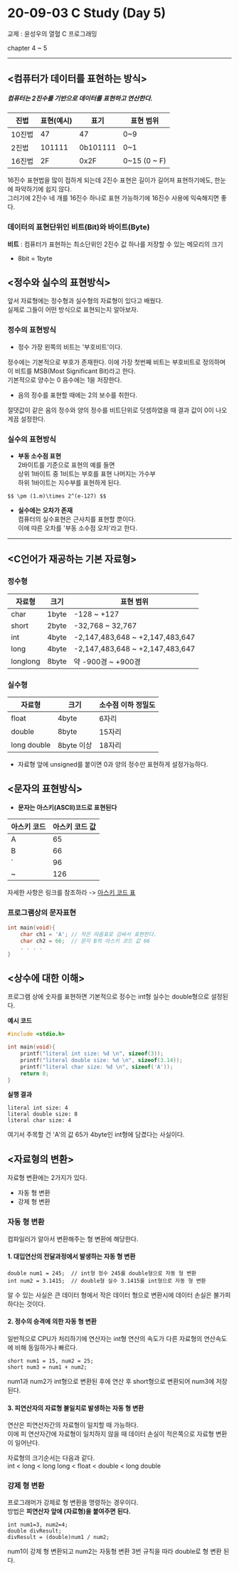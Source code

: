 20-09-03 C Study (Day 5)
=====
교제 : 윤성우의 열혈 C 프로그래밍  

chapter 4 ~ 5
<hr>

## <컴퓨터가 데이터를 표현하는 방식>

##### 컴퓨터는 2진수를 기반으로 데이터를 표현하고 연산한다.

| 진법 | 표현(예시) |표기    | 표현 범위| 
|------|------------|--------|----------| 
|10진법| 47         |47      |0~9| 
|2진법 |101111      |0b101111|0~1|
|16진법|2F          |0x2F    |0~15 (0 ~ F)|

16진수 표현법을 많이 접하게 되는데 2진수 표현은 길이가 길어져 표현하기에도, 한눈에 파악하기에 쉽지 않다.  
그러기에 2진수 네 개를 16진수 하나로 표현 가능하기에 16진수 사용에 익숙해지면 좋다.  

### 데이터의 표현단위인 비트(Bit)와 바이트(Byte)

__비트__ : 컴퓨터가 표현하는 최소단위인 2진수 값 하나를 저장할 수 있는 메모리의 크기
- 8bit = 1byte

## <정수와 실수의 표현방식>

앞서 자료형에는 정수형과 실수형의 자료형이 있다고 배웠다.  
실제로 그들이 어떤 방식으로 표현되는지 알아보자.  

### 정수의 표현방식

- 정수 가장 왼쪽의 비트는 '부호비트'이다.

정수에는 기본적으로 부호가 존재한다. 이에 가장 첫번째 비트는 부호비트로 정의하며 이 비트를 MSB(Most Significant Bit)라고 한다.  
기본적으로 양수는 0 음수에는 1을 저장한다.

- 음의 정수를 표현할 때에는 2의 보수를 취한다.

절댓값이 같은 음의 정수와 양의 정수를 비트단위로 덧셈하였을 때 결과 값이 0이 나오게끔 설정한다.

### 실수의 표현방식

- __부동 소수점 표현__  
2바이트를 기준으로 표현의 예를 들면   
상위 1바이트 중 1비트는 부호를 표현 나머지는 가수부  
하위 1바이트는 지수부를 표현하게 된다.
```
$$ \pm (1.m)\times 2^(e-127) $$
```
- __실수에는 오차가 존재__  
컴퓨터의 실수표현은 근사치를 표현할 뿐이다.  
이에 따른 오차를 '부동 소수점 오차'라고 한다.
<hr>

## <C언어가 재공하는 기본 자료형>

### 정수형

| 자료형 | 크기 | 표현 범위| 
|------  |------|----------| 
|char    |1byte |-128 ~ +127| 
|short   |2byte |-32,768 ~ 32,767|
|int     |4byte |-2,147,483,648 ~ +2,147,483,647|
|long    |4byte |-2,147,483,648 ~ +2,147,483,647|
|longlong|8byte |약 -900경 ~ +900경|

### 실수형 

| 자료형    | 크기     |소수점 이하 정밀도|
|-----------|----------|------|
|float      |4byte     |6자리 |
|double     |8byte     |15자리|
|long double|8byte 이상|18자리|

+ 자료형 앞에 unsigned를 붙이면 0과 양의 정수만 표현하게 설정가능하다.

## <문자의 표현방식>

- __문자는 아스키(ASCII)코드로 표현된다__

|아스키 코드|아스키 코드 값|
|--|--|
|A|65|
|B|66|
|`|96|
|~|126|

자세한 사항은 링크를 참조하라 ->
[아스키 코드 표](https://ko.wikipedia.org/wiki/ASCII)  

### 프로그램상의 문자표현

```c
int main(void){
	char ch1 = 'A';	// 작은 따옴표로 감싸서 표현한다.
	char ch2 = 66;	// 문자 B의 아스키 코드 값 66
	. . . .
}
```

## <상수에 대한 이해>

프로그램 상에 숫자를 표현하면 기본적으로 정수는 int형 실수는 double형으로 설정된다.  
  
__예시 코드__
```c
#include <stdio.h>

int main(void){
	printf("literal int size: %d \n", sizeof(3));
	printf("literal double size: %d \n", sizeof(3.14));
	printf("literal char size: %d \n", sizeof('A'));
	return 0;
}
```
__실행 결과__

```
literal int size: 4 
literal double size: 8 
literal char size: 4 
```
여기서 주목할 건 'A'의 값 65가 4byte인 int형에 담겼다는 사실이다.

## <자료형의 변환>

자료형 변환에는 2가지가 있다.  
- 자동 형 변환
- 강제 형 변환

### 자동 형 변환

컴파일러가 알아서 변환해주는 형 변환에 해당한다.

#### 1. 대입연산의 전달과정에서 발생하는 자동 형 변환 
```
double num1 = 245;	// int형 정수 245를 double형으로 자동 형 변환  
int num2 = 3.1415;	// double형 실수 3.1415를 int형으로 자동 형 변환
```
알 수 있는 사실은 큰 데이터 형에서 작은 데이터 형으로 변환시에 데이터 손실은 불가피하다는 것이다.  

#### 2. 정수의 승격에 의한 자동 형 변환

일반적으로 CPU가 처리하기에 연산자는 int형 연산의 속도가 다른 자료형의 연산속도에 비해 동일하거나 빠르다. 
```
short num1 = 15, num2 = 25;  
short num3 = num1 + num2;  
```
num1과 num2가 int형으로 변환된 후에 연산 후 short형으로 변환되어 num3에 저장된다.

#### 3. 피연산자의 자료형 불일치로 발생하는 자동 형 변환

연산은 피연산자간의 자료형이 일치할 때 가능하다.  
이에 피 연산자간에 자료형이 일치하지 않을 때 데이터 손실이 적은쪽으로 자료형 변환이 일어난다.

자료형의 크기순서는 다음과 같다.  
int < long < long long < float < double < long double  

### 강제 형 변환

프로그래머가 강제로 형 변환을 명령하는 경우이다.  
방법은 __피연산자 앞에 (자료형)을 붙여주면 된다.__

```
int num1=3, num2=4;
double divResult;
divResult = (double)num1 / num2; 
```
num1이 강제 형 변환되고 num2는 자동형 변환 3번 규칙을 따라 double로 형 변환 된다.